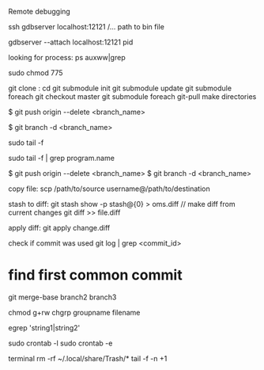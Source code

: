 Remote debugging

ssh <host>
gdbserver localhost:12121 /... path to bin file

gdbserver --attach localhost:12121 pid

looking for process:
ps auxww|grep <process name>

sudo chmod 775 <file name>


git clone <host>:<project location>
cd <project folder name>
git submodule init
git submodule update
git submodule foreach git checkout master
git submodule foreach git-pull
make directories


$ git push origin --delete <branch_name>

$ git branch -d <branch_name>

sudo tail -f <file name>

sudo tail -f <file name> | grep program.name

$ git push origin --delete <branch_name>
$ git branch -d <branch_name>

copy file:
scp /path/to/source username@/path/to/destination

stash to diff:
git stash show -p stash@{0} > oms.diff
// make diff from current changes
git diff >> file.diff

apply diff:
git apply change.diff

check if commit was used
git log | grep <commit_id>

# find first common commit
git merge-base branch2 branch3

chmod g+rw
chgrp groupname filename

egrep 'string1|string2'


sudo crontab -l
sudo crontab -e


terminal  rm -rf ~/.local/share/Trash/*
tail -f -n +1
